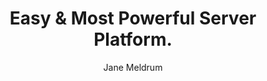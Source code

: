 ---
#preview
title: Easy & Most Powerful Server Platform.
image: https://itsulu-react.netlify.app/img/projects/1.jpg
author: Jane Meldrum
short: Lorem ipsum dolor sit amet, consectetur adipiscing elit, sed do eiusmod tempor incididunt ut labore et dolore magna aliqua.

#full details

---